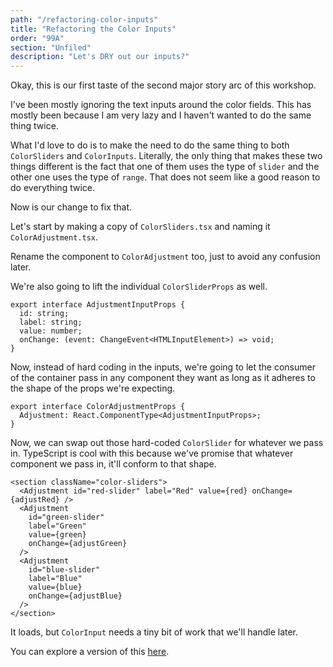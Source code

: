 ```yaml
---
path: "/refactoring-color-inputs"
title: "Refactoring the Color Inputs"
order: "99A"
section: "Unfiled"
description: "Let's DRY out our inputs?"
---
```


Okay, this is our first taste of the second major story arc of this workshop.

I've been mostly ignoring the text inputs around the color fields. This has mostly been because I am very lazy and I haven't wanted to do the same thing twice.

What I'd love to do is to make the need to do the same thing to both `ColorSliders` and `ColorInputs`. Literally, the only thing that makes these two things different is the fact that one of them uses the type of `slider` and the other one uses the type of `range`. That does not seem like a good reason to do everything twice.

Now is our change to fix that.

Let's start by making a copy of `ColorSliders.tsx` and naming it `ColorAdjustment.tsx`.

Rename the component to `ColorAdjustment` too, just to avoid any confusion later.

We're also going to lift the individual `ColorSliderProps` as well.

```tsx
export interface AdjustmentInputProps {
  id: string;
  label: string;
  value: number;
  onChange: (event: ChangeEvent<HTMLInputElement>) => void;
}
```

Now, instead of hard coding in the inputs, we're going to let the consumer of the container pass in any component they want as long as it adheres to the shape of the props we're expecting.

```tsx
export interface ColorAdjustmentProps {
  Adjustment: React.ComponentType<AdjustmentInputProps>;
}
```

Now, we can swap out those hard-coded `ColorSlider` for whatever we pass in. TypeScript is cool with this because we've promise that whatever component we pass in, it'll conform to that shape.

```tsx
<section className="color-sliders">
  <Adjustment id="red-slider" label="Red" value={red} onChange={adjustRed} />
  <Adjustment
    id="green-slider"
    label="Green"
    value={green}
    onChange={adjustGreen}
  />
  <Adjustment
    id="blue-slider"
    label="Blue"
    value={blue}
    onChange={adjustBlue}
  />
</section>
```

It loads, but `ColorInput` needs a tiny bit of work that we'll handle later.

You can explore a version of this [here][complete].

[complete]: https://codesandbox.io/s/red-green-blue-with-better-color-adjustment-nppsf?file=/src/ColorInput.tsx
